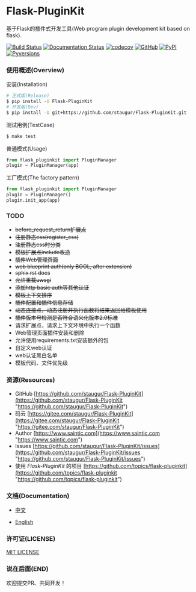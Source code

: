 # Flask-PluginKit

基于Flask的插件式开发工具(Web program plugin development kit based on flask).

[![Build Status](https://travis-ci.com/staugur/Flask-PluginKit.svg?branch=master)](https://travis-ci.com/staugur/Flask-PluginKit) [![Documentation Status](https://readthedocs.org/projects/flask-pluginkit/badge/?version=latest)](https://flask-pluginkit.readthedocs.io/) [![codecov](https://codecov.io/gh/staugur/Flask-PluginKit/branch/master/graph/badge.svg)](https://codecov.io/gh/staugur/Flask-PluginKit) [![GitHub](https://img.shields.io/github/license/mashape/apistatus.svg?style=popout)](https://pypi.org/project/Flask-PluginKit/) [![PyPI](https://img.shields.io/pypi/v/Flask-PluginKit.svg?style=popout)](https://pypi.org/project/Flask-PluginKit/) [![Pyversions](https://img.shields.io/pypi/pyversions/flask-pluginkit.svg
)](https://pypi.org/project/Flask-PluginKit)

### 使用概述(Overview)

安装(Installation)

```bash
# 正式版(Release)
$ pip install -U Flask-PluginKit
# 开发版(Dev)
$ pip install -U git+https://github.com/staugur/Flask-PluginKit.git
```

测试用例(TestCase)

```bash
$ make test
```

普通模式(Usage)

```python
from flask_pluginkit import PluginManager
plugin = PluginManager(app)
```

工厂模式(The factory pattern)

```python
from flask_pluginkit import PluginManager
plugin = PluginManager()
plugin.init_app(app)
```


### TODO

- ~~before_request_return扩展点~~
- ~~注册静态css(register_css)~~
- ~~注册静态css时分类~~
- ~~模板扩展点include改造~~
- ~~插件Web管理页面~~
- ~~web blueprint auth(only BOOL, after extension)~~
- ~~sphix rst docs~~
- ~~允许重载uwsgi~~
- ~~添加http basic auth等其他认证~~
- ~~模板上下文排序~~
- ~~插件配置和插件信息存储~~
- ~~动态连接点，动态注册并执行函数将结果返回给模板使用~~
- ~~插件版本号检测是否符合语义化版本2.0标准~~
- 请求扩展点，请求上下文环境中执行一个函数
- Web管理页面插件安装和删除
- 允许使用requirements.txt安装额外的包
- 自定义web认证
- web认证黑白名单
- 模板代码、文件优先级


### 资源(Resources)

* GitHub [https://github.com/staugur/Flask-PluginKit](https://github.com/staugur/Flask-PluginKit "https://github.com/staugur/Flask-PluginKit")
* 码云 [https://gitee.com/staugur/Flask-PluginKit](https://gitee.com/staugur/Flask-PluginKit "https://gitee.com/staugur/Flask-PluginKit")
* Author [https://www.saintic.com](https://www.saintic.com "https://www.saintic.com")
* Issues [https://github.com/staugur/Flask-PluginKit/issues](https://github.com/staugur/Flask-PluginKit/issues "https://github.com/staugur/Flask-PluginKit/issues")
* 使用 *Flask-PluginKit* 的项目 [https://github.com/topics/flask-pluginkit](https://github.com/topics/flask-pluginkit "https://github.com/topics/flask-pluginkit")


### 文档(Documentation)

* [中文](https://flask-pluginkit.readthedocs.io/zh_CN/latest/)

* [English](https://flask-pluginkit.readthedocs.io/en/latest/)


### 许可证(LICENSE)

[MIT LICENSE](http://flask.pocoo.org/docs/license/#flask-license)


### 说在后面(END)

欢迎提交PR、共同开发！


